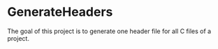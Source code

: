 # GenerateHeaders
The goal of this project is to generate one header file for all C files of a project.
